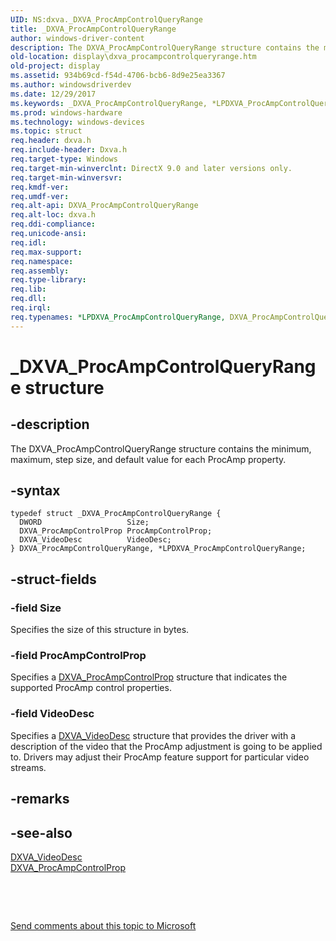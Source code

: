 ```yaml
---
UID: NS:dxva._DXVA_ProcAmpControlQueryRange
title: _DXVA_ProcAmpControlQueryRange
author: windows-driver-content
description: The DXVA_ProcAmpControlQueryRange structure contains the minimum, maximum, step size, and default value for each ProcAmp property.
old-location: display\dxva_procampcontrolqueryrange.htm
old-project: display
ms.assetid: 934b69cd-f54d-4706-bcb6-8d9e25ea3367
ms.author: windowsdriverdev
ms.date: 12/29/2017
ms.keywords: _DXVA_ProcAmpControlQueryRange, *LPDXVA_ProcAmpControlQueryRange, DXVA_ProcAmpControlQueryRange
ms.prod: windows-hardware
ms.technology: windows-devices
ms.topic: struct
req.header: dxva.h
req.include-header: Dxva.h
req.target-type: Windows
req.target-min-winverclnt: DirectX 9.0 and later versions only.
req.target-min-winversvr: 
req.kmdf-ver: 
req.umdf-ver: 
req.alt-api: DXVA_ProcAmpControlQueryRange
req.alt-loc: dxva.h
req.ddi-compliance: 
req.unicode-ansi: 
req.idl: 
req.max-support: 
req.namespace: 
req.assembly: 
req.type-library: 
req.lib: 
req.dll: 
req.irql: 
req.typenames: *LPDXVA_ProcAmpControlQueryRange, DXVA_ProcAmpControlQueryRange
---
```


# _DXVA_ProcAmpControlQueryRange structure



## -description
The DXVA_ProcAmpControlQueryRange structure contains the minimum, maximum, step size, and default value for each ProcAmp property.



## -syntax

````
typedef struct _DXVA_ProcAmpControlQueryRange {
  DWORD                   Size;
  DXVA_ProcAmpControlProp ProcAmpControlProp;
  DXVA_VideoDesc          VideoDesc;
} DXVA_ProcAmpControlQueryRange, *LPDXVA_ProcAmpControlQueryRange;
````


## -struct-fields

### -field Size

Specifies the size of this structure in bytes.


### -field ProcAmpControlProp

Specifies a <a href="..\dxva\ne-dxva-_dxva_procampcontrolprop.md">DXVA_ProcAmpControlProp</a> structure that indicates the supported ProcAmp control properties.


### -field VideoDesc

Specifies a <a href="..\dxva\ns-dxva-_dxva_videodesc.md">DXVA_VideoDesc</a> structure that provides the driver with a description of the video that the ProcAmp adjustment is going to be applied to. Drivers may adjust their ProcAmp feature support for particular video streams.


## -remarks


## -see-also
<dl>
<dt>
<a href="..\dxva\ns-dxva-_dxva_videodesc.md">DXVA_VideoDesc</a>
</dt>
<dt>
<a href="..\dxva\ne-dxva-_dxva_procampcontrolprop.md">DXVA_ProcAmpControlProp</a>
</dt>
</dl>
 

 

<a href="mailto:wsddocfb@microsoft.com?subject=Documentation%20feedback [display\display]:%20DXVA_ProcAmpControlQueryRange structure%20 RELEASE:%20(12/29/2017)&amp;body=%0A%0APRIVACY STATEMENT%0A%0AWe use your feedback to improve the documentation. We don't use your email address for any other purpose, and we'll remove your email address from our system after the issue that you're reporting is fixed. While we're working to fix this issue, we might send you an email message to ask for more info. Later, we might also send you an email message to let you know that we've addressed your feedback.%0A%0AFor more info about Microsoft's privacy policy, see http://privacy.microsoft.com/en-us/default.aspx." title="Send comments about this topic to Microsoft">Send comments about this topic to Microsoft</a>

